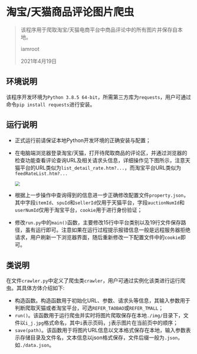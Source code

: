 # 淘宝/天猫商品评论图片爬虫

> 该程序用于爬取淘宝/天猫电商平台中商品评论中的所有图片并保存自本地。
> 
> iamroot
> 
> 2021年4月19日

## 环境说明

该程序开发环境为`Python 3.8.5 64-bit`，所需第三方库为`requests`，用户可通过命令`pip install requests`进行安装。

## 运行说明

- 正式运行前请保证本地Python开发环境的正确安装与配置；

- 在电脑端浏览器登录淘宝/天猫，打开待爬取商品的评论区，并通过浏览器的检查功能查看评论查询URL及相关请求头信息，详细操作见下图所示，注意天猫平台的URL类似为`list_detail_rate.htm?...`，而淘宝平台URL类似为`feedRateList.htm?...`

  <img src="https://github.com/CuiiGen/taobao_comment_picture/raw/main/gif/temp.gif" style="zoom:80%;" />

- 根据上一步操作中查询得到的信息进一步正确修改配置文件`property.json`，其中字段`itemId`、`spuId`和`sellerId`仅用于天猫平台，字段`auctionNumId`和`userNumId`仅用于淘宝平台，`cookie`用于进行身份验证；

- 修改`run.py`中的`main()`函数，主要修改15行中平台类别以及19行文件保存路径，虽有运行即可。注意如果在运行过程提示报错信息一般是远程服务器拒绝请求，用户刷新一下浏览器界面，随后重新修改一下配置文件中的`cookie`即可。

## 类说明

在文件`crawler.py`中定义了爬虫类`crawler`，用户可通过实例化该类进行运行爬虫。其具体方体介绍如下:

- 构造函数。构造函数用于初始化URL、参数、请求头等信息，其输入参数用于判断爬取天猫或者淘宝平台，可选`REFER_TAOBAO`或`REFER_TMALL`；
- `run()`。该函数用于运行爬虫并实时将图片爬取保存在本地`./img/`目录下，文件以`i_j.jpg`格式命名，其中`i`表示页码，`j`表示图片在当前页中的顺序；
- `save(path)`。该函数用于将图片URL信息以文本格式保存在本地，输入参数表示存储目录及文件名，文本信息以json格式保存，文件后缀一般为`.json`，如`./data.json`。